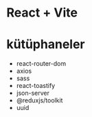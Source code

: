 # React + Vite

# kütüphaneler

- react-router-dom
- axios
- sass 
- react-toastify
- json-server
- @reduxjs/toolkit
- uuid
